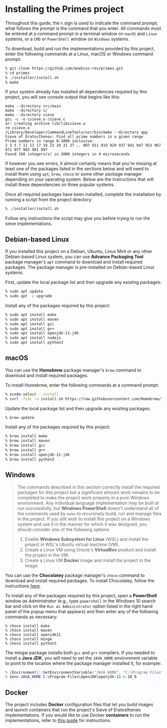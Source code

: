 # Installing the Primes project

Throughout this guide, the `%` sign is used to indicate the command prompt; what follows the prompt is the command that you enter. All commands must be entered at a command prompt in a terminal window on `macOS` and `Linux` systems, or a `CMD` or `PowerShell` window on `Windows` systems. 

To download, build and run the implementations provided by this project, enter the following commands at a Linux, macOS or Windows command prompt:

```bash
% git clone https://github.com/moebius-rex/primes.git
% cd primes
% ./installer/install.sh
% make
```

If your system already has installed all dependencies required by this project, you will see console output that begins like this:

```
make --directory src/main
make --directory c/
make --directory sieve
gcc -c -o csieve.o csieve.c
ar: creating archive lib/libcsieve.a
rm csieve.o
/Library/Developer/CommandLineTools/usr/bin/make --directory app
Sieve of Eratosthenes: Find all prime numbers in a given range
Prime numbers in range 0-1000 inclusive:
2 3 5 7 11 13 17 19 23 29 31 37 .. 907 911 919 929 937 941 947 953 967 971 977 983 991 997
Found 168 integers(s) in 1000 integers in 4 microseconds
```

If however you see errors, it almost certainly means that you're missing at least one of the packages listed in the sections below and will need to install them using `apt`,  `brew`, `choco` or some other package manager depending on your operating system. Below are the instructions that will install these dependencies on three popular systems.

Once all required packages have been installed, complete the installation by running a script from the project directory:

```bash
% ./installer/install.sh
```

Follow any instructions the script may give you before trying to run the sieve implementations.

## Debian-based Linux

If you installed this project on a Debian, Ubuntu, Linux Mint or any other Debian-based Linux system, you can use **Advance Packaging Tool** package manager's `apt` command to download and install required packages. The package manager is pre-installed on Debian-based Linux systems.

First, update the local package list and then upgrade any existing packages:

```bash
% sudo apt update
% sudo apt -y upgrade
```

Install any of the packages required by this project:

```bash
% sudo apt install make
% sudo apt install maven
% sudo apt install gcc
% sudo apt install g++
% sudo apt install openjdk-11-jdk
% sudo apt install nodejs
% sudo apt install python3
```

## macOS

You can use the **Homebrew** package manager's `brew` command to download and install required packages.

To install Homebrew, enter the following commands at a command prompt:

```bash
% xcode-select --install
% curl -fsSL -o install.sh https://raw.githubusercontent.com/Homebrew/install/master/install.sh
```

Update the local package list and then upgrade any existing packages:

```bash
% brew update
```

Install any of the packages required by this project:

```bash
% brew install make
% brew install maven
% brew install gcc
% brew install g++
% brew install openjdk-11-jdk
% brew install python3
```

## Windows

> The commands described in this section correctly install the required packages for this project but a significant amount work remains to be completed to make the project work properly in a pure Windows environment. Any individual language implementation may be built or run successfully, but **Windows PowerShell** doesn't understand all of the commands used by `make` to *recursively* build, run and manage files in the project. If you still wish to install this project on a Windows system and use it in the manner for which it was designed, you should consider one of the following options:
>
> 1. Enable **Windows Subsystem for Linux** (WSL)  and install the project in WSL's Ubuntu virtual machine (VM).
> 2. Create a Linux VM using Oracle's **VirtualBox** product and install the project in the VM.
> 3. Create a Linux VM **Docker** image and install the project in the image.

You can use the **Chocolatey** package manager's `choco` command to download and install required packages. To install Chocolatey, follow the instructions [here](https://chocolatey.org/install).

To install any of the packages required by this project, open a **PowerShell** window *as Administrator* (e.g., type `powershell` in the Windows 10 search bar and click on the `Run as Administrator` option listed in the right hand panel of the popup menu that appears) and then enter any of the following commands as necessary:

```
% choco install make
% choco install maven
% choco install openjdk11
% choco install mingw
% choco install python3
```

The mingw package installs both `gcc` and `g++` compilers. If you needed to install a **Java JDK**, you will need to set the `JAVA_HOME` environment variable to point to the location where the package manager installed it, for example:

```powershell
% [Environment]::SetEnvironmentVariable("JAVA_HOME", "C:\Program Files\OpenJDK\openjdk-11.0.10_9")
% $env:JAVA_HOME C:\Program Files\OpenJDK\openjdk-11.0.10_9
```

## Docker

The project includes **Docker** configuration files that let you build images and launch containers that run the project's Sieve of Eratosthenes implementations. If you would like to use Docker **containers** to run the implementations, refer to [this guide](../docker/README.md) for instructions.

